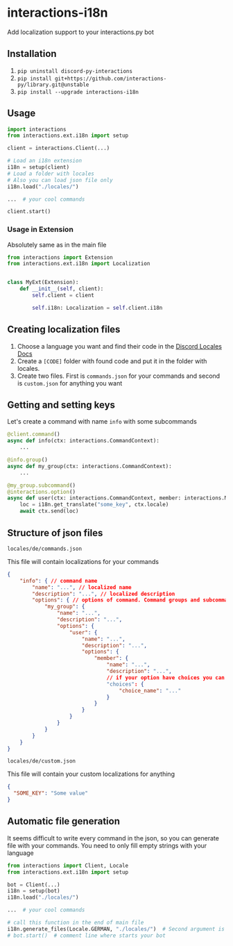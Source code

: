 # interactions-i18n
Add localization support to your interactions.py bot

## Installation

1. `pip uninstall discord-py-interactions`
2. `pip install git+https://github.com/interactions-py/library.git@unstable`
3. `pip install --upgrade interactions-i18n`


## Usage

```py
import interactions
from interactions.ext.i18n import setup

client = interactions.Client(...)

# Load an i18n extension
i18n = setup(client)
# Load a folder with locales
# Also you can load json file only
i18n.load("./locales/")

...  # your cool commands

client.start()
```

### Usage in Extension

Absolutely same as in the main file

```py
from interactions import Extension
from interactions.ext.i18n import Localization


class MyExt(Extension):
    def __init__(self, client):
        self.client = client

        self.i18n: Localization = self.client.i18n
```

## Creating localization files

1. Choose a language you want and find their code in the [Discord Locales Docs](https://discord.com/developers/docs/reference#locales)
2. Create a `[CODE]` folder with found code and put it in the folder with locales.
3. Create two files. First is `commands.json` for your commands and second is `custom.json` for anything you want

## Getting and setting keys

Let's create a command with name `info` with some subcommands

```py
@client.command()
async def info(ctx: interactions.CommandContext):
    ...

@info.group()
async def my_group(ctx: interactions.CommandContext):
    ...

@my_group.subcommand()
@interactions.option()
async def user(ctx: interactions.CommandContext, member: interactions.Member):
    loc = i18n.get_translate("some_key", ctx.locale)
    await ctx.send(loc)
```

## Structure of json files

`locales/de/commands.json`

This file will contain localizations for your commands

```json
{
    "info": { // command name
        "name": "...", // localized name
        "description": "...", // localized description
        "options": { // options of command. Command groups and subcommands are options btw
            "my_group": {
                "name": "...",
                "description": "...",
                "options": {
                    "user": {
                        "name": "...",
                        "description": "...",
                        "options": {
                            "member": {
                                "name": "...",
                                "description": "...",
                                // if your option have choices you can do:
                                "choices": {
                                    "choice_name": "..."
                                }
                            }
                        }
                    }
                }
            }
        }
    }
}
```

`locales/de/custom.json`

This file will contain your custom localizations for anything

```json
{
  "SOME_KEY": "Some value"
}
```

## Automatic file generation

It seems difficult to write every command in the json, so you can generate file with your commands.
You need to only fill empty strings with your language

```python
from interactions import Client, Locale
from interactions.ext.i18n import setup

bot = Client(...)
i18n = setup(bot)
i18n.load("./locales/")

...  # your cool commands

# call this function in the end of main file
i18n.generate_files(Locale.GERMAN, "./locales/")  # Second argument is optional. It needs if you want to generate files in different folder
# bot.start()  # comment line where starts your bot

```
